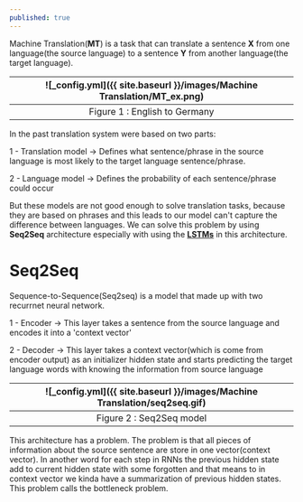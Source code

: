 ```yaml
---
published: true
---
```

Machine Translation(**MT**) is a task that can translate a sentence **X** from one language(the source language) to a sentence **Y** from another language(the target language).

|![_config.yml]({{ site.baseurl }}/images/Machine Translation/MT_ex.png)|
|:--:| 
| Figure 1 : English to Germany|

In the past translation system were based on two parts:

1 - Translation model -> Defines what sentence/phrase in the source language is most likely to the target language sentence/phrase.

2 - Language model -> Defines the probability of each sentence/phrase could occur

But these models are not good enough to solve translation tasks, because they are based on phrases and this leads to our model can't capture the difference between languages.
We can solve this problem by using **Seq2Seq** architecture especially with using the [**LSTMs**](https://manishemirani.github.io/Long-Short-Term-Memory/) in this 
architecture.

# Seq2Seq

Sequence-to-Sequence(Seq2seq) is a model that made up with two recurrnet neural network.

1 - Encoder -> This layer takes a sentence from the source language and encodes it into a 'context vector'

2 - Decoder -> This layer takes a context vector(which is come from encoder output) as an initializer hidden state and starts predicting the target language words with knowing the information from source language

|![_config.yml]({{ site.baseurl }}/images/Machine Translation/seq2seq.gif)|
|:--:| 
| Figure 2 : Seq2Seq model|

This architecture has a problem. The problem is that all pieces of information about the source sentence are store in one vector(context vector). In another word for each step in RNNs the previous hidden state add to current hidden state with some forgotten and that means to in context vector we kinda have a summarization of previous hidden states. This problem calls the bottleneck problem.

